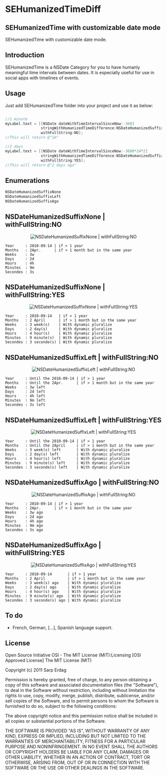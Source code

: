SEHumanizedTimeDiff
====================

SEHumanizedTime with customizable date mode
---------------------

SEHumanizedTime with customizable date mode.

Introduction
---------------------

SEHumanizedTime is a NSDate Category for you to have humanly meaningful time intervals between dates. It is especially useful for use in social apps with 
timelines of events. 

Usage
---------------------

Just add SEHumanizedTime folder into your project and use it as below:

``` objective-c

//1 minute
myLabel.text = [[NSDate dateWithTimeIntervalSinceNow:-360]
                stringWithHumanizedTimeDifference:NSDateHumanizedSuffixNone
                withFullString:NO];
//This will return @"1m"

//2 days
myLabel.text = [[NSDate dateWithTimeIntervalSinceNow:-3600*24*2]
                stringWithHumanizedTimeDifference:NSDateHumanizedSuffixAgo
                withFullString:YES];
//This will return @"2 days ago"
```

Enumerations
---------------------

``` objective-c
NSDateHumanizedSuffixNone
NSDateHumanizedSuffixLeft
NSDateHumanizedSuffixAgo
```

NSDateHumanizedSuffixNone | withFullString:NO
---------------------

<p align="center">
  <img src="https://raw.github.com/kwent/SEHumanizedTimeDiff/master/Screenshots/1.png" alt="NSDateHumanizedSuffixNone | withFullString:NO"/>
</p>

``` plain
Year     : 2010-09-14 | if > 1 year
Months   : 2Apr.      | if > 1 month but in the same year
Weeks    : 3w
Days     : 2d
Hours    : 4h
Minutes  : 9m
Secondes : 3s
```


NSDateHumanizedSuffixNone | withFullString:YES
---------------------

<p align="center">
  <img src="https://raw.github.com/kwent/SEHumanizedTimeDiff/master/Screenshots/2.png" alt="NSDateHumanizedSuffixNone | withFullString:YES"/>
</p>

``` plain
Year     : 2010-09-14   | if > 1 year
Months   : 2 April      | if > 1 month but in the same year
Weeks    : 3 week(s)    | With dynamic pluralize
Days     : 2 day(s)     | With dynamic pluralize
Hours    : 4 hour(s)    | With dynamic pluralize
Minutes  : 9 minute(s)  | With dynamic pluralize
Secondes : 3 seconde(s) | With dynamic pluralize
```

NSDateHumanizedSuffixLeft | withFullString:NO
---------------------

<p align="center">
  <img src="https://raw.github.com/kwent/SEHumanizedTimeDiff/master/Screenshots/3.png" alt="NSDateHumanizedSuffixLeft | withFullString:NO"/>
</p>

``` plain
Year     : Until the 2010-09-14 | if > 1 year
Months   : Until the 2Apr.      | if > 1 month but in the same year
Weeks    : 3w left
Days     : 2d left
Hours    : 4h left
Minutes  : 9m left
Secondes : 3s left
```


NSDateHumanizedSuffixLeft | withFullString:YES
---------------------

<p align="center">
  <img src="https://raw.github.com/kwent/SEHumanizedTimeDiff/master/Screenshots/4.png" alt="NSDateHumanizedSuffixLeft | withFullString:YES"/>
</p>

``` plain
Year     : Until the 2010-09-14 | if > 1 year
Months   : Until the 2April     | if > 1 month but in the same year
Weeks    : 3 week(s) left       | With dynamic pluralize
Days     : 2 day(s) left        | With dynamic pluralize
Hours    : 4 hour(s) left       | With dynamic pluralize
Minutes  : 9 minute(s) left     | With dynamic pluralize
Secondes : 3 seconde(s) left    | With dynamic pluralize
```

NSDateHumanizedSuffixAgo | withFullString:NO
---------------------

<p align="center">
  <img src="https://raw.github.com/kwent/SEHumanizedTimeDiff/master/Screenshots/5.png" alt="NSDateHumanizedSuffixAgo | withFullString:NO"/>
</p>

``` plain
Year     : 2010-09-14 | if > 1 year
Months   : 2Apr.      | if > 1 month but in the same year
Weeks    : 3w ago
Days     : 2d ago
Hours    : 4h ago
Minutes  : 9m ago
Secondes : 3s ago
```

NSDateHumanizedSuffixAgo | withFullString:YES
---------------------

<p align="center">
  <img src="https://raw.github.com/kwent/SEHumanizedTimeDiff/master/Screenshots/6.png" alt="NSDateHumanizedSuffixAgo | withFullString:YES"/>
</p>

``` plain
Year     : 2010-09-14       | if > 1 year
Months   : 2 April          | if > 1 month but in the same year
Weeks    : 3 week(s) ago    | With dynamic pluralize
Days     : 2 day(s) ago     | With dynamic pluralize
Hours    : 4 hour(s) ago    | With dynamic pluralize
Minutes  : 9 minute(s) ago  | With dynamic pluralize
Secondes : 3 seconde(s) ago | With dynamic pluralize
```

To do
---------------------
- French, German, [...], Spanish language support.

License
---------------------

Open Source Initiative OSI - The MIT License (MIT):Licensing [OSI Approved License] The MIT License (MIT)

Copyright (c) 2011 Sarp Erdag

Permission is hereby granted, free of charge, to any person obtaining a copy of this software and associated documentation files (the "Software"), to deal in the Software without restriction, including without limitation the rights to use, copy, modify, merge, publish, distribute, sublicense, and/or sell copies of the Software, and to permit persons to whom the Software is furnished to do so, subject to the following conditions:

The above copyright notice and this permission notice shall be included in all copies or substantial portions of the Software.

THE SOFTWARE IS PROVIDED "AS IS", WITHOUT WARRANTY OF ANY KIND, EXPRESS OR IMPLIED, INCLUDING BUT NOT LIMITED TO THE WARRANTIES OF MERCHANTABILITY, FITNESS FOR A PARTICULAR PURPOSE AND NONINFRINGEMENT. IN NO EVENT SHALL THE AUTHORS OR COPYRIGHT HOLDERS BE LIABLE FOR ANY CLAIM, DAMAGES OR OTHER LIABILITY, WHETHER IN AN ACTION OF CONTRACT, TORT OR OTHERWISE, ARISING FROM, OUT OF OR IN CONNECTION WITH THE SOFTWARE OR THE USE OR OTHER DEALINGS IN THE SOFTWARE.
